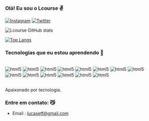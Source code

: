 ### Olá! Eu sou o Lcourse ✌️

[![Instagram](https://img.shields.io/badge/Instagram-E4405F?style=for-the-badge&logo=instagram&logoColor=white)](https://instagram.com/savethxcourse)
[![Twitter](https://img.shields.io/badge/Twitter-1DA1F2?style=for-the-badge&logo=twitter&logoColor=white)](https://twitter.com/savethatcourse)

![Lcourse GitHub stats](https://github-readme-stats.vercel.app/api?username=Lcourse&show_icons=true&theme=tokyonight)

[![Top Langs](https://github-readme-stats.vercel.app/api/top-langs/?username=Lcourse&layout=compact)](https://github.com/anuraghazra/github-readme-stats)

### Tecnologias que eu estou aprendendo 🍎

<div style="display: inline_block"><br/>
<img align="center" alt=html5 src="https://img.shields.io/badge/HTML5-E34F26?style=for-the-badge&logo=html5&logoColor=white" />
<img align="center" alt=html5 src="https://img.shields.io/badge/CSS3-1572B6?style=for-the-badge&logo=css3&logoColor=white" />
<img align="center" alt=html5 src="https://img.shields.io/badge/JavaScript-F7DF1E?style=for-the-badge&logo=javascript&logoColor=black" />
<img align="center" alt=html5 src="https://img.shields.io/badge/Java-ED8B00?style=for-the-badge&logo=java&logoColor=white" />
<img align="center" alt=html5 src="https://img.shields.io/badge/TypeScript-007ACC?style=for-the-badge&logo=typescript&logoColor=white" />
<img align="center" alt=html5 src="https://img.shields.io/badge/Node.js-43853D?style=for-the-badge&logo=node.js&logoColor=white" />
<img align="center" alt=html5 src="https://img.shields.io/badge/PHP-777BB4?style=for-the-badge&logo=php&logoColor=white" />
<img align="center" alt=html5 src="https://img.shields.io/badge/jQuery-0769AD?style=for-the-badge&logo=jquery&logoColor=white" />
<img align="center" alt=html5 src="https://img.shields.io/badge/MySQL-00000F?style=for-the-badge&logo=mysql&logoColor=white" />
<img align="center" alt=html5 src="https://img.shields.io/badge/Bootstrap-563D7C?style=for-the-badge&logo=bootstrap&logoColor=white" />
<img align="center" alt=html5 src="https://img.shields.io/badge/Python-14354C?style=for-the-badge&logo=python&logoColor=white" />
<img align="center" alt=html5 src="https://img.shields.io/badge/C%2B%2B-00599C?style=for-the-badge&logo=c%2B%2B&logoColor=white" />
<img align="center" alt=html5 src="https://img.shields.io/badge/React-20232A?style=for-the-badge&logo=react&logoColor=61DAFB" />
<img align="center" alt=html5 src="https://img.shields.io/badge/Flutter-02569B?style=for-the-badge&logo=flutter&logoColor=white" />


</div><br/>

Apaixonado por tecnologia.

### Entre em contato: 😼

- Email : lucasetf@gmail.com
